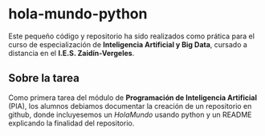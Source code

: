 # hola-mundo-python
Este pequeño código y repositorio ha sido realizados como prática para el curso de especialización de **Inteligencia Artificial y Big Data**, cursado a distancia en el **I.E.S. Zaidín-Vergeles**.

## Sobre la tarea
Como primera tarea del módulo de **Programación de Inteligencia Artificial** (PIA), los alumnos debiamos documentar la creación de un repositorio en github, donde incluyesemos un *HolaMundo* usando python y un README explicando la finalidad del repositorio.